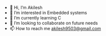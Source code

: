 - 👋 Hi, I’m Akilesh
- 👀 I’m interested in Embedded systems
- 🌱 I’m currently learning C
- 💞️ I’m looking to collaborate on future needs
- 📫 How to reach me akilesh9503@gmail.com

<!---
Akilesh9503/Akilesh9503 is a ✨ special ✨ repository because its `README.md` (this file) appears on your GitHub profile.
You can click the Preview link to take a look at your changes.
--->
